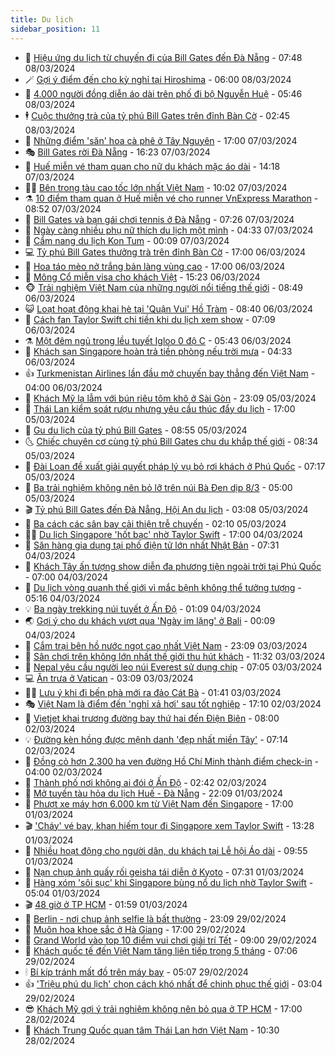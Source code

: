 ```yaml
---
title: Du lịch
sidebar_position: 11
---
```


<!-- vnexpress-du-lich:START -->
- 💂 [Hiệu ứng du lịch từ chuyến đi của Bill Gates đến Đà Nẵng](https://vnexpress.net/hieu-ung-du-lich-tu-chuyen-di-cua-bill-gates-den-da-nang-4719310.html) - 07:48 08/03/2024
- 🪄 [Gợi ý điểm đến cho kỳ nghỉ tại Hiroshima](https://vnexpress.net/goi-y-diem-den-cho-ky-nghi-tai-hiroshima-4720000.html) - 06:00 08/03/2024
- 🦅 [4.000 người đồng diễn áo dài trên phố đi bộ Nguyễn Huệ](https://vnexpress.net/4-000-nguoi-dong-dien-ao-dai-tren-pho-di-bo-nguyen-hue-4719966.html) - 05:46 08/03/2024
- 🕴 [Cuộc thưởng trà của tỷ phú Bill Gates trên đỉnh Bàn Cờ](https://vnexpress.net/cuoc-thuong-tra-cua-ty-phu-bill-gates-tren-dinh-ban-co-4719798.html) - 02:45 08/03/2024
- 👀 [Những điểm &#39;săn&#39; hoa cà phê ở Tây Nguyên](https://vnexpress.net/nhung-diem-san-hoa-ca-phe-o-tay-nguyen-4719026.html) - 17:00 07/03/2024
- 🎭 [Bill Gates rời Đà Nẵng](https://vnexpress.net/bill-gates-roi-da-nang-4719780.html) - 16:23 07/03/2024
- 🦒 [Huế miễn vé tham quan cho nữ du khách mặc áo dài](https://vnexpress.net/hue-mien-ve-tham-quan-cho-nu-du-khach-mac-ao-dai-4719759.html) - 14:18 07/03/2024
- 👨‍🏫 [Bên trong tàu cao tốc lớn nhất Việt Nam](https://vnexpress.net/ben-trong-tau-cao-toc-lon-nhat-viet-nam-4719561.html) - 10:02 07/03/2024
- ⚗️ [10 điểm tham quan ở Huế miễn vé cho runner VnExpress Marathon](https://vnexpress.net/10-diem-tham-quan-o-hue-mien-ve-cho-runner-vnexpress-marathon-4719304.html) - 08:52 07/03/2024
- 🥸 [Bill Gates và bạn gái chơi tennis ở Đà Nẵng](https://vnexpress.net/bill-gates-va-ban-gai-choi-tennis-o-da-nang-4719592.html) - 07:26 07/03/2024
- 🤠 [Ngày càng nhiều phụ nữ thích du lịch một mình](https://vnexpress.net/ngay-cang-nhieu-phu-nu-thich-du-lich-mot-minh-4718305.html) - 04:33 07/03/2024
- 🚀 [Cẩm nang du lịch Kon Tum](https://vnexpress.net/cam-nang-du-lich-kon-tum-4718005.html) - 00:09 07/03/2024
- 💻 [Tỷ phú Bill Gates thưởng trà trên đỉnh Bàn Cờ](https://vnexpress.net/ty-phu-bill-gates-thuong-tra-tren-dinh-ban-co-4719303.html) - 17:00 06/03/2024
- 💼 [Hoa táo mèo nở trắng bản làng vùng cao](https://vnexpress.net/hoa-tao-meo-no-trang-ban-lang-vung-cao-4718320.html) - 17:00 06/03/2024
- 🤡 [Mông Cổ miễn visa cho khách Việt](https://vnexpress.net/mong-co-mien-visa-cho-khach-viet-4719287.html) - 15:23 06/03/2024
- 🐵 [Trải nghiệm Việt Nam của những người nổi tiếng thế giới](https://vnexpress.net/trai-nghiem-viet-nam-cua-nhung-nguoi-noi-tieng-the-gioi-4719105.html) - 08:49 06/03/2024
- 😺 [Loạt hoạt động khai hè tại &#39;Quận Vui&#39; Hồ Tràm](https://vnexpress.net/loat-hoat-dong-khai-he-tai-quan-vui-ho-tram-4719002.html) - 08:40 06/03/2024
- 🌈 [Cách fan Taylor Swift chi tiền khi du lịch xem show](https://vnexpress.net/cach-fan-taylor-swift-chi-tien-khi-du-lich-xem-show-4718752.html) - 07:09 06/03/2024
- ⚗️ [Một đêm ngủ trong lều tuyết Igloo 0 độ C](https://vnexpress.net/mot-dem-ngu-trong-leu-tuyet-igloo-0-do-c-4717416.html) - 05:43 06/03/2024
- 👀 [Khách sạn Singapore hoàn trả tiền phòng nếu trời mưa](https://vnexpress.net/khach-san-singapore-hoan-tra-tien-phong-neu-troi-mua-4718941.html) - 04:33 06/03/2024
- 👍 [Turkmenistan Airlines lần đầu mở chuyến bay thẳng đến Việt Nam](https://vnexpress.net/turkmenistan-airlines-lan-dau-mo-chuyen-bay-thang-den-viet-nam-4719006.html) - 04:00 06/03/2024
- 💄 [Khách Mỹ lạ lẫm với bún riêu tôm khô ở Sài Gòn](https://vnexpress.net/khach-my-la-lam-voi-bun-rieu-tom-kho-o-sai-gon-4718193.html) - 23:09 05/03/2024
- 🥷 [Thái Lan kiểm soát rượu nhưng yêu cầu thúc đẩy du lịch](https://vnexpress.net/thai-lan-kiem-soat-ruou-nhung-yeu-cau-thuc-day-du-lich-4718471.html) - 17:00 05/03/2024
- 📝 [Gu du lịch của tỷ phú Bill Gates](https://vnexpress.net/gu-du-lich-cua-ty-phu-bill-gates-4718693.html) - 08:55 05/03/2024
- 🌜 [Chiếc chuyên cơ cùng tỷ phú Bill Gates chu du khắp thế giới](https://vnexpress.net/chiec-chuyen-co-cung-ty-phu-bill-gates-chu-du-khap-the-gioi-4718624.html) - 08:34 05/03/2024
- 📝 [Đài Loan đề xuất giải quyết pháp lý vụ bỏ rơi khách ở Phú Quốc](https://vnexpress.net/dai-loan-de-xuat-giai-quyet-phap-ly-vu-bo-roi-khach-o-phu-quoc-4718603.html) - 07:17 05/03/2024
- 🧰 [Ba trải nghiệm không nên bỏ lỡ trên núi Bà Đen dịp 8/3](https://vnexpress.net/ba-trai-nghiem-khong-nen-bo-lo-tren-nui-ba-den-dip-8-3-4718587.html) - 05:00 05/03/2024
- 🎬 [Tỷ phú Bill Gates đến Đà Nẵng, Hội An du lịch](https://vnexpress.net/ty-phu-bill-gates-den-da-nang-hoi-an-du-lich-4718500.html) - 03:08 05/03/2024
- 🧐 [Ba cách các sân bay cải thiện trễ chuyến](https://vnexpress.net/ba-cach-cac-san-bay-cai-thien-tre-chuyen-4718328.html) - 02:10 05/03/2024
- 👨‍🏫 [Du lịch Singapore &#39;hốt bạc&#39; nhờ Taylor Swift](https://vnexpress.net/du-lich-singapore-hot-bac-nho-taylor-swift-4718335.html) - 17:00 04/03/2024
- 🦣 [Săn hàng gia dụng tại phố điện tử lớn nhất Nhật Bản](https://vnexpress.net/san-hang-gia-dung-tai-pho-dien-tu-lon-nhat-nhat-ban-4715515.html) - 07:31 04/03/2024
- 🌋 [Khách Tây ấn tượng show diễn đa phương tiện ngoài trời tại Phú Quốc](https://vnexpress.net/khach-tay-an-tuong-show-dien-da-phuong-tien-ngoai-troi-tai-phu-quoc-4718164.html) - 07:00 04/03/2024
- 🦄 [Du lịch vòng quanh thế giới vì mắc bệnh không thể tưởng tượng](https://vnexpress.net/du-lich-vong-quanh-the-gioi-vi-mac-benh-khong-the-tuong-tuong-4718103.html) - 05:16 04/03/2024
- 💡 [Ba ngày trekking núi tuyết ở Ấn Độ](https://vnexpress.net/ba-ngay-trekking-nui-tuyet-o-an-do-4715932.html) - 01:09 04/03/2024
- 🌏 [Gợi ý cho du khách vượt qua &#39;Ngày im lặng&#39; ở Bali](https://vnexpress.net/goi-y-cho-du-khach-vuot-qua-ngay-im-lang-o-bali-4717816.html) - 00:09 04/03/2024
- 💂 [Cắm trại bên hồ nước ngọt cao nhất Việt Nam](https://vnexpress.net/cam-trai-ben-ho-nuoc-ngot-cao-nhat-viet-nam-4715498.html) - 23:09 03/03/2024
- 🤩 [Sân chơi trên không lớn nhất thế giới thu hút khách](https://vnexpress.net/san-choi-tren-khong-lon-nhat-the-gioi-thu-hut-khach-4717707.html) - 11:32 03/03/2024
- 💪 [Nepal yêu cầu người leo núi Everest sử dụng chip](https://vnexpress.net/nepal-yeu-cau-nguoi-leo-nui-everest-su-dung-chip-4717790.html) - 07:05 03/03/2024
- 💻 [Ăn trưa ở Vatican](https://vnexpress.net/an-trua-o-vatican-4717096.html) - 03:09 03/03/2024
- 🧑‍💻 [Lưu ý khi đi bến phà mới ra đảo Cát Bà](https://vnexpress.net/luu-y-khi-di-ben-pha-moi-ra-dao-cat-ba-4717547.html) - 01:41 03/03/2024
- 🎭 [Việt Nam là điểm đến &#39;nghỉ xả hơi&#39; sau tốt nghiệp](https://vnexpress.net/viet-nam-la-diem-den-nghi-xa-hoi-sau-tot-nghiep-4717647.html) - 17:10 02/03/2024
- 🧐 [Vietjet khai trương đường bay thứ hai đến Điện Biên](https://vnexpress.net/vietjet-khai-truong-duong-bay-thu-hai-den-dien-bien-4717564.html) - 08:00 02/03/2024
- 💡 [Đường kèn hồng được mệnh danh &#39;đẹp nhất miền Tây&#39;](https://vnexpress.net/duong-ken-hong-duoc-menh-danh-dep-nhat-mien-tay-4717559.html) - 07:14 02/03/2024
- 🌊 [Đồng cỏ hơn 2.300 ha ven đường Hồ Chí Minh thành điểm check-in](https://vnexpress.net/dong-co-hon-2-300-ha-ven-duong-ho-chi-minh-thanh-diem-check-in-4717151.html) - 04:00 02/03/2024
- 🎃 [Thành phố nơi không ai đói ở Ấn Độ](https://vnexpress.net/thanh-pho-noi-khong-ai-doi-o-an-do-4717192.html) - 02:42 02/03/2024
- 🧠 [Mở tuyến tàu hỏa du lịch Huế - Đà Nẵng](https://vnexpress.net/mo-tuyen-tau-hoa-du-lich-hue-da-nang-4717381.html) - 22:09 01/03/2024
- 💄 [Phượt xe máy hơn 6.000 km từ Việt Nam đến Singapore](https://vnexpress.net/phuot-xe-may-hon-6-000-km-tu-viet-nam-den-singapore-4715589.html) - 17:00 01/03/2024
- 🎬 [&#39;Cháy&#39; vé bay, khan hiếm tour đi Singapore xem Taylor Swift](https://vnexpress.net/chay-ve-bay-khan-hiem-tour-di-singapore-xem-taylor-swift-4717265.html) - 13:28 01/03/2024
- 🐻 [Nhiều hoạt động cho người dân, du khách tại Lễ hội Áo dài](https://vnexpress.net/nhieu-hoat-dong-cho-nguoi-dan-du-khach-tai-le-hoi-ao-dai-4717218.html) - 09:55 01/03/2024
- 🌝 [Nạn chụp ảnh quấy rối geisha tái diễn ở Kyoto](https://vnexpress.net/nan-chup-anh-quay-roi-geisha-tai-dien-o-kyoto-4716894.html) - 07:31 01/03/2024
- 🤩 [Hàng xóm &#39;sôi sục&#39; khi Singapore bùng nổ du lịch nhờ Taylor Swift](https://vnexpress.net/hang-xom-soi-suc-khi-singapore-bung-no-du-lich-nho-taylor-swift-4716982.html) - 05:04 01/03/2024
- 🎬 [48 giờ ở TP HCM](https://vnexpress.net/48-gio-o-tp-hcm-4713762.html) - 01:59 01/03/2024
- 🦩 [Berlin - nơi chụp ảnh selfie là bất thường](https://vnexpress.net/berlin-noi-chup-anh-selfie-la-bat-thuong-4716720.html) - 23:09 29/02/2024
- 🦍 [Muôn hoa khoe sắc ở Hà Giang](https://vnexpress.net/muon-hoa-khoe-sac-o-ha-giang-4716672.html) - 17:00 29/02/2024
- 👀 [Grand World vào top 10 điểm vui chơi giải trí Tết](https://vnexpress.net/grand-world-vao-top-10-diem-vui-choi-giai-tri-tet-4716725.html) - 09:00 29/02/2024
- 🧰 [Khách quốc tế đến Việt Nam tăng liên tiếp trong 5 tháng](https://vnexpress.net/khach-quoc-te-den-viet-nam-tang-lien-tiep-trong-5-thang-4716649.html) - 07:06 29/02/2024
- 🕯 [Bí kíp tránh mất đồ trên máy bay](https://vnexpress.net/bi-kip-tranh-mat-do-tren-may-bay-4716551.html) - 05:07 29/02/2024
- 👍 [&#39;Triệu phú du lịch&#39; chọn cách khó nhất để chinh phục thế giới](https://vnexpress.net/trieu-phu-du-lich-chon-cach-kho-nhat-de-chinh-phuc-the-gioi-4716321.html) - 03:04 29/02/2024
- 😎 [Khách Mỹ gợi ý trải nghiệm không nên bỏ qua ở TP HCM](https://vnexpress.net/khach-my-goi-y-trai-nghiem-khong-nen-bo-qua-o-tp-hcm-4716394.html) - 17:00 28/02/2024
- 🐘 [Khách Trung Quốc quan tâm Thái Lan hơn Việt Nam](https://vnexpress.net/khach-trung-quoc-quan-tam-thai-lan-hon-viet-nam-4716375.html) - 10:30 28/02/2024<!-- vnexpress-du-lich:END -->
